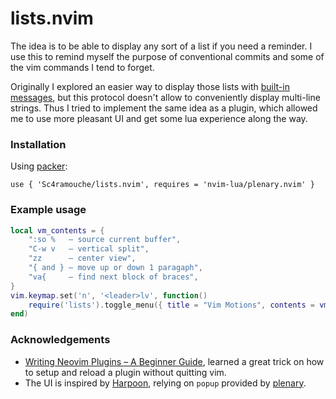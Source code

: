 # lists.nvim

The idea is to be able to display any sort of a list if you need a reminder. I use this to remind myself the purpose of conventional commits and some of the vim commands I tend to forget.

Originally I explored an easier way to display those lists with [built-in messages](https://neovim.io/doc/user/message.html), but this protocol doesn't allow to conveniently display multi-line strings. Thus I tried to implement the same idea as a plugin, which allowed me to use more pleasant UI and get some lua experience along the way.

### Installation

Using [packer](https://github.com/wbthomason/packer.nvim):

```
use { 'Sc4ramouche/lists.nvim', requires = 'nvim-lua/plenary.nvim' }
```

### Example usage

```lua
local vm_contents = {
    ":so %   – source current buffer",
    "C-w v   – vertical split",
    "zz      – center view",
    "{ and } – move up or down 1 paragaph",
    "va{     – find next block of braces",
}
vim.keymap.set('n', '<leader>lv', function()
    require('lists').toggle_menu({ title = "Vim Motions", contents = vm_contents })
end)
```

### Acknowledgements

- [Writing Neovim Plugins – A Beginner Guide](https://alpha2phi.medium.com/writing-neovim-plugins-a-beginner-guide-part-i-e169d5fd1a58), learned a great trick on how to setup and reload a plugin without quitting vim.
- The UI is inspired by [Harpoon](https://github.com/ThePrimeagen/harpoon), relying on `popup` provided by [plenary](https://github.com/nvim-lua/plenary.nvim).
